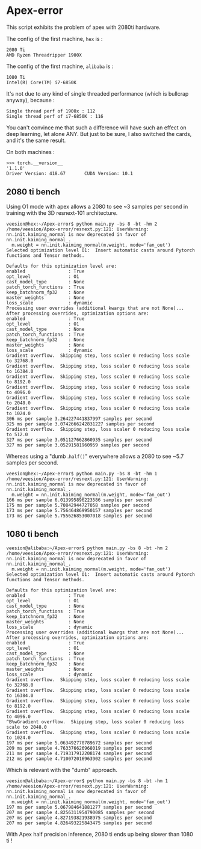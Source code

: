 # Apex-error

This script exhibits the problem of apex with 2080ti hardware.

The config of the first machine, `hex` is :
```
2080 Ti
AMD Ryzen Threadripper 1900X 
```
The config of the first machine, `alibaba` is :
```
1080 Ti
Intel(R) Core(TM) i7-6850K
```
It's not due to any kind of single threaded performance (which is bullcrap anyway), because :
```
Single thread perf of 1900x : 112
Single thread perf of i7-6850K : 116
```

You can't convince me that such a difference will have such an effect on deep learning, let alone ANY. But just to be sure, I also switched the cards, and it's the same result.

On both machines :
```
>>> torch.__version__
'1.1.0'
Driver Version: 418.67       CUDA Version: 10.1 
```


## 2080 ti bench

Using O1 mode with apex allows a 2080 to see ~3 samples per second in training with the 3D resnext-101 architecture.

```
veesion@hex:~/Apex-error$ python main.py -bs 8 -bt -hm 2
/home/veesion/Apex-error/resnext.py:121: UserWarning: nn.init.kaiming_normal is now deprecated in favor of nn.init.kaiming_normal_.
  m.weight = nn.init.kaiming_normal(m.weight, mode='fan_out')
Selected optimization level O1:  Insert automatic casts around Pytorch functions and Tensor methods.

Defaults for this optimization level are:
enabled                : True
opt_level              : O1
cast_model_type        : None
patch_torch_functions  : True
keep_batchnorm_fp32    : None
master_weights         : None
loss_scale             : dynamic
Processing user overrides (additional kwargs that are not None)...
After processing overrides, optimization options are:
enabled                : True
opt_level              : O1
cast_model_type        : None
patch_torch_functions  : True
keep_batchnorm_fp32    : None
master_weights         : None
loss_scale             : dynamic
Gradient overflow.  Skipping step, loss scaler 0 reducing loss scale to 32768.0
Gradient overflow.  Skipping step, loss scaler 0 reducing loss scale to 16384.0
Gradient overflow.  Skipping step, loss scaler 0 reducing loss scale to 8192.0
Gradient overflow.  Skipping step, loss scaler 0 reducing loss scale to 4096.0
Gradient overflow.  Skipping step, loss scaler 0 reducing loss scale to 2048.0
Gradient overflow.  Skipping step, loss scaler 0 reducing loss scale to 1024.0
306 ms per sample 3.264227441837997 samples per second
325 ms per sample 3.0742666242831227 samples per second
Gradient overflow.  Skipping step, loss scaler 0 reducing loss scale to 512.0
327 ms per sample 3.051127662860935 samples per second
327 ms per sample 3.05291581960959 samples per second
```


Whereas using a "dumb .`half()`" everywhere allows a 2080 to see ~5.7 samples per second.

```
veesion@hex:~/Apex-error$ python main.py -bs 8 -bt -hm 1
/home/veesion/Apex-error/resnext.py:121: UserWarning: nn.init.kaiming_normal is now deprecated in favor of nn.init.kaiming_normal_.
  m.weight = nn.init.kaiming_normal(m.weight, mode='fan_out')
166 ms per sample 6.013995896223586 samples per second
175 ms per sample 5.70842944727058 samples per second
173 ms per sample 5.756464869950157 samples per second
173 ms per sample 5.755626853007018 samples per second
```

## 1080 ti bench


```
veesion@alibaba:~/Apex-error$ python main.py -bs 8 -bt -hm 2
/home/veesion/Apex-error/resnext.py:121: UserWarning: nn.init.kaiming_normal is now deprecated in favor of nn.init.kaiming_normal_.
  m.weight = nn.init.kaiming_normal(m.weight, mode='fan_out')
Selected optimization level O1:  Insert automatic casts around Pytorch functions and Tensor methods.

Defaults for this optimization level are:
enabled                : True
opt_level              : O1
cast_model_type        : None
patch_torch_functions  : True
keep_batchnorm_fp32    : None
master_weights         : None
loss_scale             : dynamic
Processing user overrides (additional kwargs that are not None)...
After processing overrides, optimization options are:
enabled                : True
opt_level              : O1
cast_model_type        : None
patch_torch_functions  : True
keep_batchnorm_fp32    : None
master_weights         : None
loss_scale             : dynamic
Gradient overflow.  Skipping step, loss scaler 0 reducing loss scale to 32768.0
Gradient overflow.  Skipping step, loss scaler 0 reducing loss scale to 16384.0
Gradient overflow.  Skipping step, loss scaler 0 reducing loss scale to 8192.0
Gradient overflow.  Skipping step, loss scaler 0 reducing loss scale to 4096.0
^B%wGradient overflow.  Skipping step, loss scaler 0 reducing loss scale to 2048.0
Gradient overflow.  Skipping step, loss scaler 0 reducing loss scale to 1024.0
197 ms per sample 5.063492770789672 samples per second
209 ms per sample 4.763376626968019 samples per second
211 ms per sample 4.719317912208174 samples per second
212 ms per sample 4.710072016963902 samples per second
```

Which is relevant with the "dumb" approach.

```
veesion@alibaba:~/Apex-error$ python main.py -bs 8 -bt -hm 1
/home/veesion/Apex-error/resnext.py:121: UserWarning: nn.init.kaiming_normal is now deprecated in favor of nn.init.kaiming_normal_.
  m.weight = nn.init.kaiming_normal(m.weight, mode='fan_out')
197 ms per sample 5.067984641881277 samples per second
207 ms per sample 4.8256311954790085 samples per second
207 ms per sample 4.827193821938975 samples per second
207 ms per sample 4.826493225843475 samples per second
```

With Apex half precision inference, 2080 ti ends up being slower than 1080 ti !

